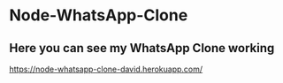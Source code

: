 # Node-WhatsApp-Clone

## Here you can see my WhatsApp Clone working

https://node-whatsapp-clone-david.herokuapp.com/
